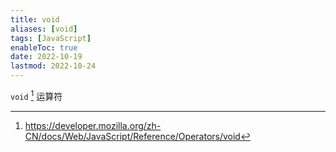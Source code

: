 ```yaml
---
title: void
aliases: [void]
tags: [JavaScript]
enableToc: true
date: 2022-10-19
lastmod: 2022-10-24
---
```


`void` [^1] 运算符

[^1]: <https://developer.mozilla.org/zh-CN/docs/Web/JavaScript/Reference/Operators/void>
